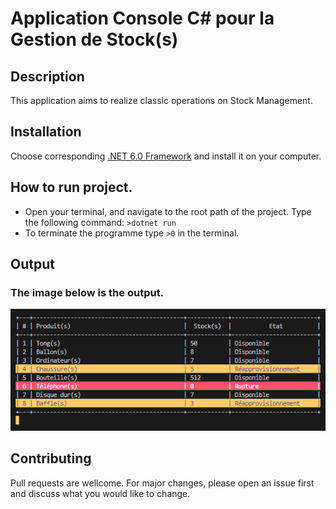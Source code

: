 # Application Console C# pour la Gestion de Stock(s)

## Description

This application aims to realize classic operations on Stock Management.

## Installation

Choose corresponding [.NET 6.0 Framework](https://dotnet.microsoft.com/en-us/download) and install it on your computer.

## How to run project.

* Open your terminal, and navigate to the root path of the project. Type the following command: ```>dotnet run```
* To terminate the programme type ```>0``` in the terminal.

## Output

### The image below is the output.
![img](./output.PNG)

## Contributing

Pull requests are wellcome. For major changes, please open an issue first and discuss what you would like to change.